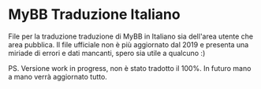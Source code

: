 # MyBB Traduzione Italiano
File per la traduzione traduzione di MyBB in Italiano sia dell'area utente che area pubblica.
Il file ufficiale non è più aggiornato dal 2019 e presenta una miriade di errori e dati mancanti, spero sia utile a qualcuno :)

PS. Versione work in progress, non è stato tradotto il 100%. In futuro mano a mano verrà aggiornato tutto.
